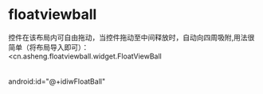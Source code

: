 # floatviewball
控件在该布局内可自由拖动，当控件拖动至中间释放时，自动向四周吸附,用法很简单（将布局导入即可）：
<br>  <cn.asheng.floatviewball.widget.FloatViewBall
</br>  
<br>   android:id="@+idiwFloatBall"
</br> 

